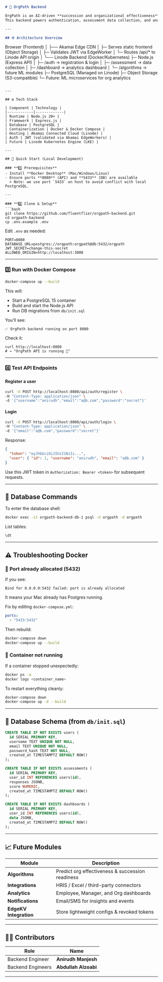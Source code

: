 
```markdown
# 🧱 OrgPath Backend

OrgPath is an AI-driven **succession and organizational effectiveness** platform.  
This backend powers authentication, assessment data collection, and analytics APIs — built for **Akamai Connected Cloud (Linode)** and designed for global scalability with **Akamai EdgeWorkers**.

---

## 🌐 Architecture Overview

```

Browser (Frontend)
│
├── Akamai Edge CDN
│    ├─ Serves static frontend (Object Storage)
│    ├─ Validates JWT via EdgeWorker
│    └─ Routes /api/* to Linode API origin
│
└── Linode Backend (Docker/Kubernetes)
├─ Node.js (Express API)
│   ├─ /auth        → registration & login
│   ├─ /assessment  → data collection
│   ├─ /dashboard   → analytics dashboard
│   └─ /algorithms  → future ML modules
├─ PostgreSQL (Managed on Linode)
├─ Object Storage (S3-compatible)
└─ Future: ML microservices for org analytics

````

---

## ⚙️ Tech Stack

| Component | Technology |
|------------|-------------|
| Runtime | Node.js 20+ |
| Framework | Express.js |
| Database | PostgreSQL |
| Containerization | Docker & Docker Compose |
| Hosting | Akamai Connected Cloud (Linode) |
| Auth | JWT (validated via Akamai EdgeWorkers) |
| Future | Linode Kubernetes Engine (LKE) |

---

## 🚀 Quick Start (Local Development)

### **1️⃣ Prerequisites**
- Install **Docker Desktop** (Mac/Windows/Linux)
- Ensure ports **8080** (API) and **5433** (DB) are available  
  > Note: we use port `5433` on host to avoid conflict with local PostgreSQL.

---

### **2️⃣ Clone & Setup**
```bash
git clone https://github.com/fluentflier/orgpath-backend.git
cd orgpath-backend
cp .env.example .env
````

Edit `.env` as needed:

```env
PORT=8080
DATABASE_URL=postgres://orgpath:orgpath@db:5432/orgpath
JWT_SECRET=change-this-secret
ALLOWED_ORIGIN=http://localhost:3000
```

---

### **3️⃣ Run with Docker Compose**

```bash
docker-compose up --build
```

This will:

* Start a PostgreSQL 15 container
* Build and start the Node.js API
* Run DB migrations from `db/init.sql`

You’ll see:

```
✅ OrgPath backend running on port 8080
```

Check it:

```
curl http://localhost:8080
# → "OrgPath API is running 🚀"
```

---

### **4️⃣ Test API Endpoints**

#### Register a user

```bash
curl -X POST http://localhost:8080/api/auth/register \
-H "Content-Type: application/json" \
-d '{"username":"anirudh","email":"a@b.com","password":"secret"}'
```

#### Login

```bash
curl -X POST http://localhost:8080/api/auth/login \
-H "Content-Type: application/json" \
-d '{"email":"a@b.com","password":"secret"}'
```

Response:

```json
{
  "token": "eyJhbGciOiJIUzI1NiIs...",
  "user": { "id": 1, "username": "anirudh", "email": "a@b.com" }
}
```

Use this JWT token in `Authorization: Bearer <token>` for subsequent requests.

---

## 🧠 Database Commands

To enter the database shell:

```bash
docker exec -it orgpath-backend-db-1 psql -U orgpath -d orgpath
```

List tables:

```
\dt
```

---

## ⚠️ Troubleshooting Docker

### 🔹 **Port already allocated (5432)**

If you see:

```
Bind for 0.0.0.0:5432 failed: port is already allocated
```

It means your Mac already has Postgres running.

Fix by editing `docker-compose.yml`:

```yaml
ports:
  - "5433:5432"
```

Then rebuild:

```bash
docker-compose down
docker-compose up --build
```

### 🔹 **Container not running**

If a container stopped unexpectedly:

```bash
docker ps -a
docker logs <container_name>
```

To restart everything cleanly:

```bash
docker-compose down
docker-compose up -d --build
```

---

## 🧱 Database Schema (from `db/init.sql`)

```sql
CREATE TABLE IF NOT EXISTS users (
  id SERIAL PRIMARY KEY,
  username TEXT UNIQUE NOT NULL,
  email TEXT UNIQUE NOT NULL,
  password_hash TEXT NOT NULL,
  created_at TIMESTAMPTZ DEFAULT NOW()
);

CREATE TABLE IF NOT EXISTS assessments (
  id SERIAL PRIMARY KEY,
  user_id INT REFERENCES users(id),
  responses JSONB,
  score NUMERIC,
  created_at TIMESTAMPTZ DEFAULT NOW()
);

CREATE TABLE IF NOT EXISTS dashboards (
  id SERIAL PRIMARY KEY,
  user_id INT REFERENCES users(id),
  data JSONB,
  created_at TIMESTAMPTZ DEFAULT NOW()
);
```
---

## 📈 Future Modules

| Module                 | Description                                      |
| ---------------------- | ------------------------------------------------ |
| **Algorithms**         | Predict org effectiveness & succession readiness |
| **Integrations**       | HRIS / Excel / third-party connectors            |
| **Analytics**          | Employee, Manager, and Org dashboards            |
| **Notifications**      | Email/SMS for insights and events                |
| **EdgeKV Integration** | Store lightweight configs & revoked tokens       |

---

## 🧑‍💻 Contributors

| Role             | Name                 |
| ---------------- | -------------------- |
| Backend Engineer     | **Anirudh Manjesh**  |
| Backend Engineers        | **Abdullah Alzoabi** |

---
